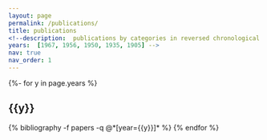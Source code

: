 ```yaml
---
layout: page
permalink: /publications/
title: publications
<!--description:  publications by categories in reversed chronological order. generated by jekyll-scholar.
years:  [1967, 1956, 1950, 1935, 1905] -->
nav: true
nav_order: 1
---
```

<!-- _pages/publications.md -->
<div class="publications">

{%- for y in page.years %}
  <h2 class="year">{{y}}</h2>
  {% bibliography -f papers -q @*[year={{y}}]* %}
{% endfor %}

</div>
